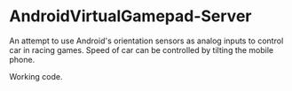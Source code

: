 AndroidVirtualGamepad-Server
============================

An attempt to use Android's orientation sensors as analog inputs to control car in racing games. Speed of car can be controlled by tilting the mobile phone.

Working code.
